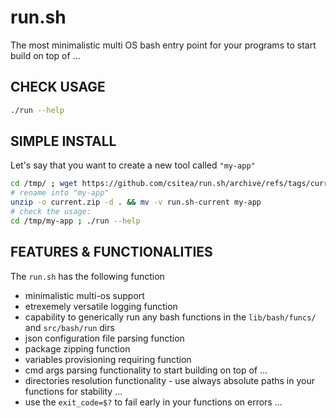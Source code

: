 # run.sh
The most minimalistic multi OS bash entry point for your programs to start build on top of ... 

## CHECK USAGE

```bash
./run --help
```

## SIMPLE INSTALL 
Let's say that you want to create a new tool called `"my-app"`

```bash
cd /tmp/ ; wget https://github.com/csitea/run.sh/archive/refs/tags/current.zip
# rename into "my-app"
unzip -o current.zip -d . && mv -v run.sh-current my-app
# check the usage: 
cd /tmp/my-app ; ./run --help
```

## FEATURES & FUNCTIONALITIES 
The `run.sh` has the following function
 
 - minimalistic multi-os support 
 - etrexemely versatile logging function
 - capability to generically run any bash functions in the `lib/bash/funcs/` and `src/bash/run` dirs
 - json configuration file parsing function
 - package zipping function
 - variables provisioning requiring function
 - cmd args parsing functionality to start building on top of ...
 - directories resolution functionality - use always absolute paths in your functions for stability ...
 - use the `exit_code=$?` to fail early in your functions on errors ...